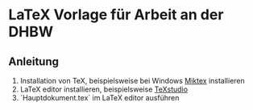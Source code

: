# LaTeX Vorlage für Arbeit an der DHBW

## Anleitung
1. Installation von TeX, beispielsweise bei Windows [Miktex](https://miktex.org/) installieren
2. LaTeX editor installieren, beispielsweise [TeXstudio](https://www.texstudio.org/)
3. ´Hauptdokument.tex´ im LaTeX editor ausführen


